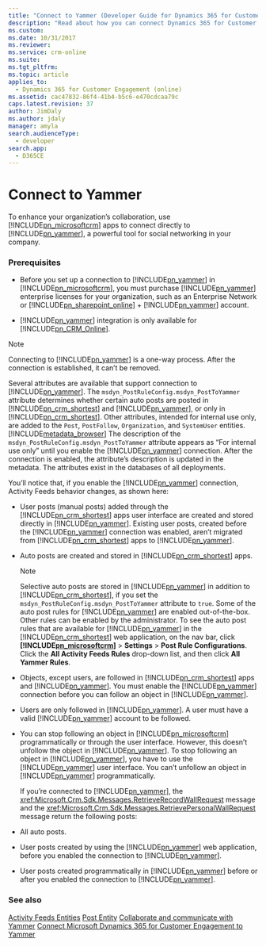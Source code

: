 ```yaml
---
title: "Connect to Yammer (Developer Guide for Dynamics 365 for Customer Engagement apps) | MicrosoftDocs"
description: "Read about how you can connect Dynamics 365 for Customer Engagement apps to Yammer."
ms.custom:
ms.date: 10/31/2017
ms.reviewer:
ms.service: crm-online
ms.suite:
ms.tgt_pltfrm:
ms.topic: article
applies_to:
  - Dynamics 365 for Customer Engagement (online)
ms.assetid: cac47832-86f4-41b4-b5c6-e470cdcaa79c
caps.latest.revision: 37
author: JimDaly
ms.author: jdaly
manager: amyla
search.audienceType:
  - developer
search.app:
  - D365CE
---
```

# Connect to Yammer

To enhance your organization’s collaboration, use [!INCLUDE[pn_microsoftcrm](../includes/pn-microsoftcrm.md)] apps to connect directly to [!INCLUDE[pn_yammer](../includes/pn-yammer.md)], a powerful tool for social networking in your company.

### Prerequisites

- Before you set up a connection to [!INCLUDE[pn_yammer](../includes/pn-yammer.md)] in [!INCLUDE[pn_microsoftcrm](../includes/pn-microsoftcrm.md)], you must purchase [!INCLUDE[pn_yammer](../includes/pn-yammer.md)] enterprise licenses for your organization, such as an Enterprise Network or [!INCLUDE[pn_sharepoint_online](../includes/pn-sharepoint-online.md)] + [!INCLUDE[pn_yammer](../includes/pn-yammer.md)] account.

- [!INCLUDE[pn_yammer](../includes/pn-yammer.md)] integration is only available for [!INCLUDE[pn_CRM_Online](../includes/pn-crm-online.md)].


> [!NOTE]
>  Connecting to [!INCLUDE[pn_yammer](../includes/pn-yammer.md)] is a one-way process. After the connection is established, it can’t be removed.

 Several attributes are available that support connection to [!INCLUDE[pn_yammer](../includes/pn-yammer.md)]. The `msdyn_PostRuleConfig.msdyn_PostToYammer` attribute determines whether certain auto posts are posted in [!INCLUDE[pn_crm_shortest](../includes/pn-crm-shortest.md)] and [!INCLUDE[pn_yammer](../includes/pn-yammer.md)], or only in [!INCLUDE[pn_crm_shortest](../includes/pn-crm-shortest.md)]. Other attributes, intended for internal use only, are added to the `Post`, `PostFollow`, `Organization`, and `SystemUser` entities. [!INCLUDE[metadata_browser](../includes/metadata-browser.md)] The description of the `msdyn_PostRuleConfig.msdyn_PostToYammer` attribute appears as “For internal use only” until you enable the [!INCLUDE[pn_yammer](../includes/pn-yammer.md)] connection. After the connection is enabled, the attribute’s description is updated in the metadata. The attributes exist in the databases of all deployments.

 You’ll notice that, if you enable the [!INCLUDE[pn_yammer](../includes/pn-yammer.md)] connection, Activity Feeds behavior changes, as shown here:

- User posts (manual posts) added through the [!INCLUDE[pn_crm_shortest](../includes/pn-crm-shortest.md)] apps user interface are created and stored directly in [!INCLUDE[pn_yammer](../includes/pn-yammer.md)]. Existing user posts, created before the [!INCLUDE[pn_yammer](../includes/pn-yammer.md)] connection was enabled, aren’t migrated from [!INCLUDE[pn_crm_shortest](../includes/pn-crm-shortest.md)] apps to [!INCLUDE[pn_yammer](../includes/pn-yammer.md)].

- Auto posts are created and stored in [!INCLUDE[pn_crm_shortest](../includes/pn-crm-shortest.md)] apps.

  > [!NOTE]
  >  Selective auto posts are stored in [!INCLUDE[pn_yammer](../includes/pn-yammer.md)] in addition to [!INCLUDE[pn_crm_shortest](../includes/pn-crm-shortest.md)], if you set the `msdyn_PostRuleConfig.msdyn_PostToYammer` attribute to `true`. Some of the auto post rules for [!INCLUDE[pn_yammer](../includes/pn-yammer.md)] are enabled out-of-the-box. Other rules can be enabled by the administrator. To see the auto post rules that are available for [!INCLUDE[pn_yammer](../includes/pn-yammer.md)] in the [!INCLUDE[pn_crm_shortest](../includes/pn-crm-shortest.md)] web application, on the nav bar, click **[!INCLUDE[pn_microsoftcrm](../includes/pn-microsoftcrm.md)]** > **Settings** > **Post Rule Configurations**. Click the **All Activity Feeds Rules** drop-down list, and then click **All Yammer Rules**.

- Objects, except users, are followed in [!INCLUDE[pn_crm_shortest](../includes/pn-crm-shortest.md)] apps and [!INCLUDE[pn_yammer](../includes/pn-yammer.md)]. You must enable the [!INCLUDE[pn_yammer](../includes/pn-yammer.md)] connection before you can follow an object in [!INCLUDE[pn_yammer](../includes/pn-yammer.md)].

- Users are only followed in [!INCLUDE[pn_yammer](../includes/pn-yammer.md)]. A user must have a valid [!INCLUDE[pn_yammer](../includes/pn-yammer.md)] account to be followed.

- You can stop following an object in [!INCLUDE[pn_microsoftcrm](../includes/pn-microsoftcrm.md)] programmatically or through the user interface. However, this doesn’t unfollow the object in [!INCLUDE[pn_yammer](../includes/pn-yammer.md)]. To stop following an object in [!INCLUDE[pn_yammer](../includes/pn-yammer.md)], you have to use the [!INCLUDE[pn_yammer](../includes/pn-yammer.md)] user interface. You can’t unfollow an object in [!INCLUDE[pn_yammer](../includes/pn-yammer.md)] programmatically.

  If you’re connected to [!INCLUDE[pn_yammer](../includes/pn-yammer.md)], the <xref:Microsoft.Crm.Sdk.Messages.RetrieveRecordWallRequest> message and the <xref:Microsoft.Crm.Sdk.Messages.RetrievePersonalWallRequest> message return the following posts:

- All auto posts.

- User posts created by using the [!INCLUDE[pn_yammer](../includes/pn-yammer.md)] web application, before you enabled the connection to [!INCLUDE[pn_yammer](../includes/pn-yammer.md)].

- User posts created programmatically in [!INCLUDE[pn_yammer](../includes/pn-yammer.md)] before or after you enabled the connection to [!INCLUDE[pn_yammer](../includes/pn-yammer.md)].

### See also
 [Activity Feeds Entities](activity-feeds-entities.md)
 [Post Entity](entities/post.md)
 [Collaborate and communicate with Yammer](https://go.microsoft.com/fwlink/p/?LinkId=526704)
 [Connect Microsoft Dynamics 365 for Customer Engagement to Yammer](https://go.microsoft.com/fwlink/p/?LinkId=526705)
